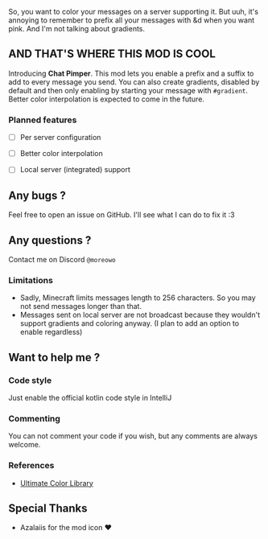 So, you want to color your messages on a server supporting it. But uuh, it's annoying to remember to prefix all your messages with &d when you want pink. And I'm not talking about gradients.

## AND THAT'S WHERE THIS MOD IS COOL

Introducing **Chat Pimper**.
This mod lets you enable a prefix and a suffix to add to every message you send. You can also create gradients, disabled by default and then only enabling by starting your message with `#gradient`. Better color interpolation is expected to come in the future.


### Planned features
- [ ] Per server configuration
- [ ] Better color interpolation
- [ ] Local server (integrated) support


## Any bugs ?
Feel free to open an issue on GitHub. I'll see what I can do to fix it :3


## Any questions ?
Contact me on Discord ``@moreowo``

### Limitations
- Sadly, Minecraft limits messages length to 256 characters. So you may not send messages longer than that.
- Messages sent on local server are not broadcast because they wouldn't support gradients and coloring anyway. (I plan to add an option to enable regardless)


## Want to help me ?
### Code style
Just enable the official kotlin code style in IntelliJ

### Commenting
You can not comment your code if you wish, but any comments are always welcome.

### References
- [Ultimate Color Library](https://github.com/MoreOwO/UltimateColorLibrary)

## Special Thanks
- Azalaiis for the mod icon ❤️
